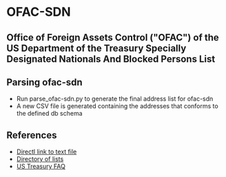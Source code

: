 # OFAC-SDN

## Office of Foreign Assets Control ("OFAC") of the US Department of the Treasury Specially Designated Nationals And Blocked Persons List


## Parsing ofac-sdn 
 - Run parse_ofac-sdn.py to generate the final address list for ofac-sdn
 - A new CSV file is generated containing the addresses that conforms to the defined db schema 



## References

 - [Directl link to text file](https://www.treasury.gov/ofac/downloads/sdnlist.txt)
 - [Directory of lists](https://home.treasury.gov/policy-issues/financial-sanctions/specially-designated-nationals-and-blocked-persons-list-sdn-human-readable-lists)
 - [US Treasury FAQ](https://home.treasury.gov/policy-issues/financial-sanctions/faqs/topic/1626)


